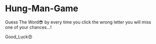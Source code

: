 # Hung-Man-Game
Guess The Word😎
by every time you click the wrong letter
you will miss one of your chances...!

Good_Luck😍

